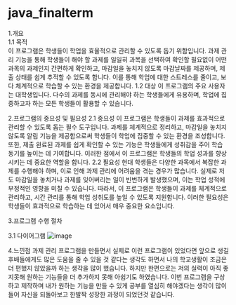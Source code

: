 # java_finalterm
1.개요  
1.1 목적  
이 프로그램은 학생들이 학업을 효율적으로 관리할 수 있도록 돕기 위함입니다. 과제 관리 기능을 통해 학생들이 해야 할 과제를 일일히 과목을 선택하여 확인할 필요없이 어떤 과목의 과제인지 간편하게 확인하고, 마감일을 놓치지 않도록 마감날짜를 제공하며, 제출 상태를 쉽게 추적할 수 있도록 합니다. 이를 통해 학업에 대한 스트레스를 줄이고, 보다 체계적으로 학습할 수 있는 환경을 제공합니다.
1.2 대상
이 프로그램의 주요 사용자는 대학생입니다. 다수의 과제를 동시에 관리해야 하는 학생들에게 유용하며, 학업에 집중하고자 하는 모든 학생들이 활용할 수 있습니다.

2.프로그램의 중요성 및 필요성
2.1 중요성
이 프로그램은 학생들이 과제를 효과적으로 관리할 수 있도록 돕는 필수 도구입니다. 과제를 체계적으로 정리하고, 마감일을 놓치지 않도록 알림 기능을 제공함으로써 학생들이 학업에 집중할 수 있는 환경을 조성합니다. 또한, 제출 완료된 과제를 쉽게 확인할 수 있는 기능은 학생들에게 성취감을 주어 학습 동기를 높이는 데 기여합니다. 이러한 점에서 이 프로그램은 학생들의 학업 성과를 향상시키는 데 중요한 역할을 합니다.
2.2 필요성
현대 학생들은 다양한 과목에서 복잡한 과제를 수행해야 하며, 이로 인해 과제 관리에 어려움을 겪는 경우가 많습니다. 실제로 저도 마감일을 놓치거나 과제를 잊어버리는 일이 빈번하게 발생했으며, 이는 학업 성적에 부정적인 영향을 미칠 수 있습니다. 따라서, 이 프로그램은 학생들이 과제를 체계적으로 관리하고, 시간 관리를 통해 학업 성취도를 높일 수 있도록 지원합니다. 이러한 필요성은 학생들이 효과적으로 학습하는 데 있어서 매우 중요한 요소입니다.

3.프로그램 수행 절차

3.1 다이어그램
![image](https://github.com/user-attachments/assets/d75a7f5f-0d2e-49fc-8d36-f0b4b9ac4e48)

4.느낀점
과제 관리 프로그램을 만들면서 실제로 이런 프로그램이 있었다면 앞으로 생길 후배들에게도 많은 도움을 줄 수 있을 것 같다는 생각도 하면서 나의 학교생활이 조금은 더 편했지 않았을까 하는 생각을 많이 했습니다. 하지만 한편으로는 저의 실력이 아직 좋지못해 원하는 기능들을 더 추가하지 못해 아쉽기도 하였습니다. 이번 프로그램을 구상하고 제작하며 내가 원하는 기능을 만들 수 있게 공부를 열심히 해야겠다는 생각이 많이 들어 자신을 되돌아보고 한발짝 성장한 과정이 되었던것 같습니다.
